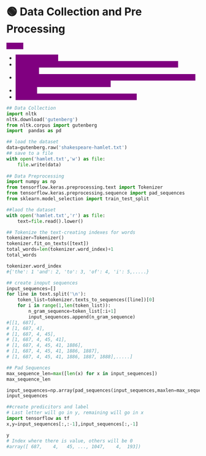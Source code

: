 # 🟢 Data Collection and Pre Processing

<mark style="color:purple;background-color:purple;">**Steps:**</mark>

* <mark style="color:purple;background-color:purple;">**Read the corpus**</mark>
* <mark style="color:purple;background-color:purple;">**from keras use tokenizer.fit\_on\_texts(corpus) ⇒ to encode the numbers**</mark>
* <mark style="color:purple;background-color:purple;">**create input sequences ⇒ since this is for word prediction, we will be create sequence of different lengths**</mark>
* <mark style="color:purple;background-color:purple;">**Padding**</mark>
* <mark style="color:purple;background-color:purple;">**last letter will go into y, remaining will go into x**</mark>

```python
## Data Collection
import nltk
nltk.download('gutenberg')
from nltk.corpus import gutenberg
import  pandas as pd

## load the dataset
data=gutenberg.raw('shakespeare-hamlet.txt')
## save to a file
with open('hamlet.txt','w') as file:
    file.write(data)
    
## Data Preprocessing
import numpy as np
from tensorflow.keras.preprocessing.text import Tokenizer
from tensorflow.keras.preprocessing.sequence import pad_sequences
from sklearn.model_selection import train_test_split

##laod the dataset
with open('hamlet.txt','r') as file:
    text=file.read().lower()

## Tokenize the text-creating indexes for words
tokenizer=Tokenizer()
tokenizer.fit_on_texts([text])
total_words=len(tokenizer.word_index)+1
total_words

tokenizer.word_index
#{'the': 1 'and': 2, 'to': 3, 'of': 4, 'i': 5,.....}

## create inoput sequences
input_sequences=[]
for line in text.split('\n'):
    token_list=tokenizer.texts_to_sequences([line])[0]
    for i in range(1,len(token_list)):
        n_gram_sequence=token_list[:i+1]
        input_sequences.append(n_gram_sequence)
#[[1, 687],
# [1, 687, 4],
# [1, 687, 4, 45],
# [1, 687, 4, 45, 41],
# [1, 687, 4, 45, 41, 1886],
# [1, 687, 4, 45, 41, 1886, 1887],
# [1, 687, 4, 45, 41, 1886, 1887, 1888],.....]

## Pad Sequences
max_sequence_len=max([len(x) for x in input_sequences])
max_sequence_len

input_sequences=np.array(pad_sequences(input_sequences,maxlen=max_sequence_len,padding='pre'))
input_sequences

##create predicitors and label
# Last letter will go in y, remaining will go in x
import tensorflow as tf
x,y=input_sequences[:,:-1],input_sequences[:,-1]

y
# Index where there is value, others will be 0
#array([ 687,    4,   45, ..., 1047,    4,  193])
```
